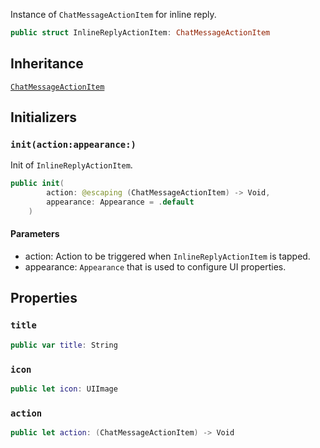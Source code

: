 
Instance of `ChatMessageActionItem` for inline reply.

``` swift
public struct InlineReplyActionItem: ChatMessageActionItem 
```

## Inheritance

[`ChatMessageActionItem`](/ChatMessageActionItem)

## Initializers

### `init(action:appearance:)`

Init of `InlineReplyActionItem`.

``` swift
public init(
        action: @escaping (ChatMessageActionItem) -> Void,
        appearance: Appearance = .default
    ) 
```

#### Parameters

  - action: Action to be triggered when `InlineReplyActionItem` is tapped.
  - appearance: `Appearance` that is used to configure UI properties.

## Properties

### `title`

``` swift
public var title: String 
```

### `icon`

``` swift
public let icon: UIImage
```

### `action`

``` swift
public let action: (ChatMessageActionItem) -> Void
```
